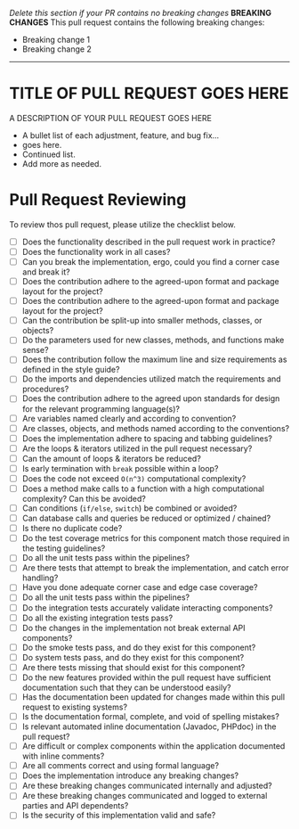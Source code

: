 _Delete this section if your PR contains no breaking changes_
__BREAKING CHANGES__
This pull request contains the following breaking changes:
- Breaking change 1
- Breaking change 2 

------

# TITLE OF PULL REQUEST GOES HERE

A DESCRIPTION OF YOUR PULL REQUEST GOES HERE

* A bullet list of each adjustment, feature, and bug fix...
* goes here.
* Continued list.
* Add more as needed.

# Pull Request Reviewing

To review thos pull request, please utilize the checklist below.

- [ ] Does the functionality described in the pull request work in practice?
- [ ] Does the functionality work in all cases?
- [ ] Can you break the implementation, ergo, could you find a corner case and break it?
- [ ] Does the contribution adhere to the agreed-upon format and package layout for the project?
- [ ] Does the contribution adhere to the agreed-upon format and package layout for the project?
- [ ] Can the contribution be split-up into smaller methods, classes, or objects?
- [ ] Do the parameters used for new classes, methods, and functions make sense?
- [ ] Does the contribution follow the maximum line and size requirements as defined in the style guide?
- [ ] Do the imports and dependencies utilized match the requirements and procedures?
- [ ] Does the contribution adhere to the agreed upon standards for design for the relevant programming language(s)?
- [ ] Are variables named clearly and according to convention?
- [ ] Are classes, objects, and methods named according to the conventions?
- [ ] Does the implementation adhere to spacing and tabbing guidelines?
- [ ] Are the loops & iterators utilized in the pull request necessary?
- [ ] Can the amount of loops & iterators be reduced?
- [ ] Is early termination with `break` possible within a loop?
- [ ] Does the code not exceed `O(n^3)` computational complexity?
- [ ] Does a method make calls to a function with a high computational complexity? Can this be avoided?
- [ ] Can conditions (`if/else`, `switch`) be combined or avoided?
- [ ] Can database calls and queries be reduced or optimized / chained?
- [ ] Is there no duplicate code?
- [ ] Do the test coverage metrics for this component match those required in the testing guidelines?
- [ ] Do all the unit tests pass within the pipelines?
- [ ] Are there tests that attempt to break the implementation, and catch error handling?
- [ ] Have you done adequate corner case and edge case coverage?
- [ ] Do all the unit tests pass within the pipelines?
- [ ] Do the integration tests accurately validate interacting components?
- [ ] Do all the existing integration tests pass?
- [ ] Do the changes in the implementation not break external API components?
- [ ] Do the smoke tests pass, and do they exist for this component?
- [ ] Do system tests pass, and do they exist for this component?
- [ ] Are there tests missing that should exist for this component?
- [ ] Do the new features provided within the pull request have sufficient documentation such that they can be understood easily?
- [ ] Has the documentation been updated for changes made within this pull request to existing systems?
- [ ] Is the documentation formal, complete, and void of spelling mistakes?
- [ ] Is relevant automated inline documentation (Javadoc, PHPdoc) in the pull request?
- [ ] Are difficult or complex components within the application documented with inline comments?
- [ ] Are all comments correct and using formal language?
- [ ] Does the implementation introduce any breaking changes?
- [ ] Are these breaking changes communicated internally and adjusted?
- [ ] Are these breaking changes communicated and logged to external parties and API dependents?
- [ ] Is the security of this implementation valid and safe?
